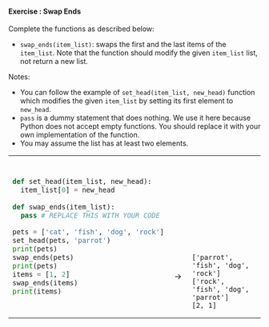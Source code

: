 #### Exercise : Swap Ends

Complete the functions as described below:
* `swap_ends(item_list)`: swaps the first and the last items of the `item_list`. Note that the function should modify the given `item_list` list, not return a new list.  

Notes:
* You can follow the example of `set_head(item_list, new_head)` function which modifies the given `item_list` by setting its first element to `new_head`.
* `pass` is a dummy statement that does nothing. We use it here because Python does not accept empty functions. You should replace it with your own implementation of the function.
* You may assume the list has at least two elements.

<table>
<tr>
  <td>

```python
def set_head(item_list, new_head):
  item_list[0] = new_head
  
def swap_ends(item_list):
  pass # REPLACE THIS WITH YOUR CODE

pets = ['cat', 'fish', 'dog', 'rock']
set_head(pets, 'parrot')
print(pets)
swap_ends(pets)
print(pets)
items = [1, 2]
swap_ends(items)
print(items)
```
  </td>
  <td><br><br><br><br><br><br><br><br>&nbsp;→&nbsp;</td>
  <td><br><br><br><br><br><br><br><br><br>
  
```{.no-line-numbers}
['parrot', 'fish', 'dog', 'rock']
['rock', 'fish', 'dog', 'parrot']
[2, 1]
```
  </td>
</tr>
</table>